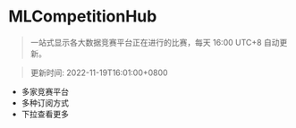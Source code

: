 # MLCompetitionHub

> 一站式显示各大数据竞赛平台正在进行的比赛，每天 16:00 UTC+8 自动更新。
  
> 更新时间: 2022-11-19T16:01:00+0800 

* 多家竞赛平台
* 多种订阅方式
* 下拉查看更多